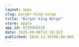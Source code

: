 ```yaml
---
layout: apps
slug: burger-king-norge
title: "Burger King Norge"
store: apple
app_id: 6739450220
date: 2025-09-08T12:10:32Z
published: 2024-12-19T08:00:00Z
---
```

